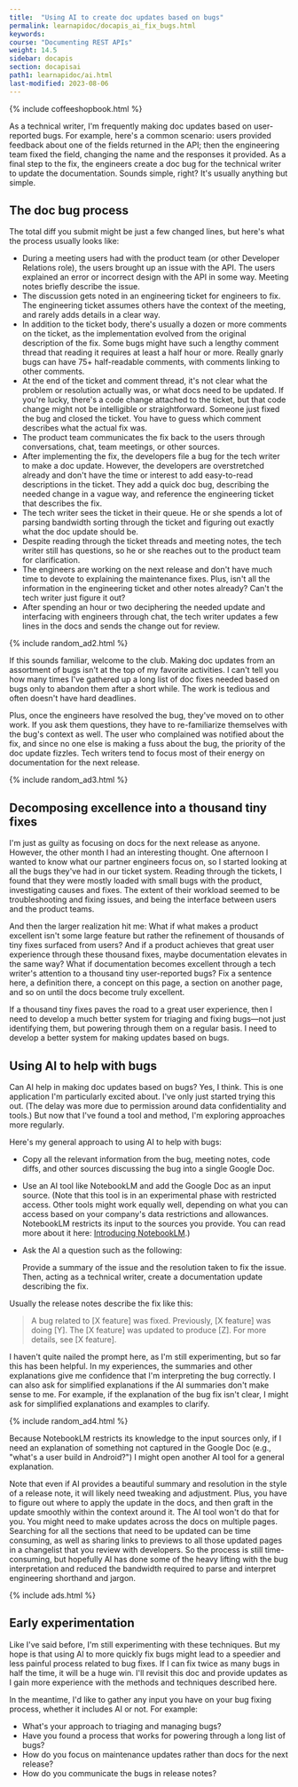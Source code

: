 ```yaml
---
title:  "Using AI to create doc updates based on bugs"
permalink: learnapidoc/docapis_ai_fix_bugs.html
keywords:
course: "Documenting REST APIs"
weight: 14.5
sidebar: docapis
section: docapisai
path1: learnapidoc/ai.html
last-modified: 2023-08-06
---
```


{% include coffeeshopbook.html %}

As a technical writer, I'm frequently making doc updates based on user-reported bugs. For example, here's a common scenario: users provided feedback about one of the fields returned in the API; then the engineering team fixed the field, changing the name and the responses it provided. As a final step to the fix, the engineers create a doc bug for the technical writer to update the documentation. Sounds simple, right? It's usually anything but simple. 

## The doc bug process

The total diff you submit might be just a few changed lines, but here's what the process usually looks like:

* During a meeting users had with the product team (or other Developer Relations role), the users brought up an issue with the API. The users explained an error or incorrect design with the API in some way. Meeting notes briefly describe the issue.
* The discussion gets noted in an engineering ticket for engineers to fix. The engineering ticket assumes others have the context of the meeting, and rarely adds details in a clear way. 
* In addition to the ticket body, there's usually a dozen or more comments on the ticket, as the implementation evolved from the original description of the fix. Some bugs might have such a lengthy comment thread that reading it requires at least a half hour or more. Really gnarly bugs can have 75+ half-readable comments, with comments linking to other comments.
* At the end of the ticket and comment thread, it's not clear what the problem or resolution actually was, or what docs need to be updated. If you're lucky, there's a code change attached to the ticket, but that code change might not be intelligible or straightforward. Someone just fixed the bug and closed the ticket. You have to guess which comment describes what the actual fix was.
* The product team communicates the fix back to the users through conversations, chat, team meetings, or other sources. 
* After implementing the fix, the developers file a bug for the tech writer to make a doc update. However, the developers are overstretched already and don't have the time or interest to add easy-to-read descriptions in the ticket. They add a quick doc bug, describing the needed change in a vague way, and reference the engineering ticket that describes the fix.
* The tech writer sees the ticket in their queue. He or she spends a lot of parsing bandwidth sorting through the ticket and figuring out exactly what the doc update should be.
* Despite reading through the ticket threads and meeting notes, the tech writer still has questions, so he or she reaches out to the product team for clarification.
* The engineers are working on the next release and don't have much time to devote to explaining the maintenance fixes. Plus, isn't all the information in the engineering ticket and other notes already? Can't the tech writer just figure it out?
* After spending an hour or two deciphering the needed update and interfacing with engineers through chat, the tech writer updates a few lines in the docs and sends the change out for review. 

{% include random_ad2.html %}

If this sounds familiar, welcome to the club. Making doc updates from an assortment of bugs isn't at the top of my favorite activities. I can't tell you how many times I've gathered up a long list of doc fixes needed based on bugs only to abandon them after a short while. The work is tedious and often doesn't have hard deadlines. 

Plus, once the engineers have resolved the bug, they've moved on to other work. If you ask them questions, they have to re-familiarize themselves with the bug's context as well. The user who complained was notified about the fix, and since no one else is making a fuss about the bug, the priority of the doc update fizzles. Tech writers tend to focus most of their energy on documentation for the next release.

{% include random_ad3.html %}

## Decomposing excellence into a thousand tiny fixes

I'm just as guilty as focusing on docs for the next release as anyone. However, the other month I had an interesting thought. One afternoon I wanted to know what our partner engineers focus on, so I started looking at all the bugs they've had in our ticket system. Reading through the tickets, I found that they were mostly loaded with small bugs with the product, investigating causes and fixes. The extent of their workload seemed to be troubleshooting and fixing issues, and being the interface between users and the product teams. 

And then the larger realization hit me: What if what makes a product excellent isn't some large feature but rather the refinement of thousands of tiny fixes surfaced from users? And if a product achieves that great user experience through these thousand fixes, maybe documentation elevates in the same way? What if documentation becomes excellent through a tech writer's attention to a thousand tiny user-reported bugs? Fix a sentence here, a definition there, a concept on this page, a section on another page, and so on until the docs become truly excellent.

If a thousand tiny fixes paves the road to a great user experience, then I need to develop a much better system for triaging and fixing bugs—not just identifying them, but powering through them on a regular basis. I need to develop a better system for making updates based on bugs. 

## Using AI to help with bugs

Can AI help in making doc updates based on bugs? Yes, I think. This is one application I'm particularly excited about. I've only just started trying this out. (The delay was more due to permission around data confidentiality and tools.) But now that I've found a tool and method, I'm exploring approaches more regularly.

Here's my general approach to using AI to help with bugs:

* Copy all the relevant information from the bug, meeting notes, code diffs, and other sources discussing the bug into a single Google Doc.
* Use an AI tool like NotebookLM and add the Google Doc as an input source. (Note that this tool is in an experimental phase with restricted access. Other tools might work equally well, depending on what you can access based on your company's data restrictions and allowances. NotebookLM restricts its input to the sources you provide. You can read more about it here: [Introducing NotebookLM](https://blog.google/technology/ai/notebooklm-google-ai/).)
* Ask the AI a question such as the following: 
  
  <div class="chat">Provide a summary of the issue and the resolution taken to fix the issue. Then, acting as a technical writer, create a documentation update describing the fix.
  </div>

Usually the release notes describe the fix like this:

> A bug related to [X feature] was fixed. Previously, [X feature] was doing [Y]. The [X feature] was updated to produce [Z]. For more details, see [X feature].

I haven't quite nailed the prompt here, as I'm still experimenting, but so far this has been helpful. In my experiences, the summaries and other explanations give me confidence that I'm interpreting the bug correctly. I can also ask for simplified explanations if the AI summaries don't make sense to me. For example, if the explanation of the bug fix isn't clear, I might ask for simplified explanations and examples to clarify.

{% include random_ad4.html %}

Because NotebookLM restricts its knowledge to the input sources only, if I need an explanation of something not captured in the Google Doc (e.g., "what's a user build in Android?") I might open another AI tool for a general explanation.

Note that even if AI provides a beautiful summary and resolution in the style of a release note, it will likely need tweaking and adjustment. Plus, you have to figure out where to apply the update in the docs, and then graft in the update smoothly within the context around it. The AI tool won't do that for you. You might need to make updates across the docs on multiple pages. Searching for all the sections that need to be updated can be time consuming, as well as sharing links to previews to all those updated pages in a changelist that you review with developers. So the process is still time-consuming, but hopefully AI has done some of the heavy lifting with the bug interpretation and reduced the bandwidth required to parse and interpret engineering shorthand and jargon.

{% include ads.html %}

## Early experimentation

Like I've said before, I'm still experimenting with these techniques. But my hope is that using AI to more quickly fix bugs might lead to a speedier and less painful process related to bug fixes. If I can fix twice as many bugs in half the time, it will be a huge win. I'll revisit this doc and provide updates as I gain more experience with the methods and techniques described here.

In the meantime, I'd like to gather any input you have on your bug fixing process, whether it includes AI or not. For example:

* What's your approach to triaging and managing bugs? 
* Have you found a process that works for powering through a long list of bugs?
* How do you focus on maintenance updates rather than docs for the next release?
* How do you communicate the bugs in release notes?
